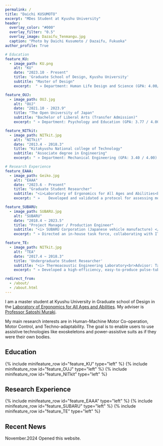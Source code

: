 ```yaml
---
permalink: /
title: "Daichi KUSUMOTO"
excerpt: "MDes Student at Kyushu University"
header:
  overlay_color: "#000"
  overlay_filter: "0.5"
  overlay_image: Dazaifu_Tenmangu.jpg
  caption: "Photo by Daichi Kusumoto / Dazaifu, Fukuoka"
author_profile: True

# Education
feature_KU:
  - image_path: KU.png
    alt: "KU"
    date: "2023.10 - Present"
    title: 'Graduate School of Design, Kyushu University'
    subtitle: "Master of Design"
    excerpt:  " » Department: Human Life Design and Science (GPA: 4.00/ 4.00)<br> » Research Topic: Ergonomics, Assistive Technology"

feature_OUJ:
  - image_path: OUJ.jpg
    alt: "OUJ"
    date: "2021.10 - 2023.9"
    title: "The Open University of Japan"
    subtitle: "Bachelor of Liberal Arts (Transfer Admission)"
    excerpt: " » Department: Psychology and Education (GPA: 3.77 / 4.00)<br> » Relevant Coursework: Cognitive and Physiological Psychology, Human-Computer Interaction"

feature_NITkit:
  - image_path: NITkit.jpg
    alt: "NITkit"
    date: "2013.4 - 2018.3"
    title: "Kitakyushu National college of Technology"
    subtitle: "Associate degree in Engineering"
    excerpt: " » Department: Mechanical Engineering (GPA: 3.40 / 4.00) <br> » Research Topic: Heat Transfer Engineering, Production Engineering"

# Research Experience
feature_EAAA:
  - image_path: Geiko.jpg
    alt: "EAAA"
    date: "2023.6 - Present"
    title: "Graduate Student Researcher"
    subtitle: "<i>Laboratory of Ergonomics for All Ages and Abilities<br>Advisor: Prof. Satoshi MURAKI, Asst. Prof. Ping Yeap LOH</i>"
    excerpt: " »	Developed and validated a protocol for assessing movement smoothness through experiments, integrating objective metrics (jerk) with subjective evaluations.<br> »	Developed and validated a protocol for assessing motion assist acceptance, combining objective metrics(co-contraction: ratio of agonist to antagonist muscle activity) with subjective evaluations."

feature_SUBARU:
  - image_path: SUBARU.jpg
    alt: "SUBARU"
    date: "2018.4 ~ 2023.5"
    title: "Project Manager / Production Engineer"
    subtitle: "<i> SUBARU Corporation (Japanese vehicle manufacture) </i>"
    excerpt: " » Directed an in-house task force, collaborating with IT developers to implement a Bill of Materials system. <br> » Designed factory logistics and process layouts based on the Toyota Production System (TPS), overseeing both external suppliers and on-site assembly workers for implementation."

feature_TE:
  - image_path: NITkit.jpg
    alt: "TEA"
    date: "2017.4 ~ 2018.3"
    title: 'Undergraduate Student Researcher'
    subtitle: "<i> Thermoacoustic Engineering Laboratory<br>Advisor: Takao Koshimizu </i>"
    excerpt: " » Developed a high-efficiency, easy-to-produce pulse-tube refrigerator.<br> » Created educational kits to introduce children to thermoacoustic phenomena and Stirling engines through engaging, hands-on learning experiences."

redirect_from:
  - /about/
  - /about.html
---
```


I am a master student at Kyushu University in Graduate school of Design in the [Laboratory of Ergonomics for All Ages and Abilities](https://www.design.kyushu-u.ac.jp/~muraki/en/index.html). My adviser is [Professor Satoshi Muraki](https://hyoka.ofc.kyushu-u.ac.jp/html/100021109_en.html).

My main research interests are in Human-Machine Motor Co-operation, Motor Control, and Techno-adaptability. The goal is to enable users to use assistive technologies like exoskeletons and power-assistive suits as if they were their own bodies.

## Education
{% include minifeature_row id="feature_KU" type="left" %}
{% include minifeature_row id="feature_OUJ" type="left" %}
{% include minifeature_row id="feature_NITkit" type="left" %}

## Research Experience
{% include minifeature_row id="feature_EAAA" type="left" %}
{% include minifeature_row id="feature_SUBARU" type="left" %}
{% include minifeature_row id="feature_TE" type="left" %}

Recent News
------
November.2024 Opened this website.
